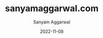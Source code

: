 ---
date: '2022-11-08'
title: sanyamaggarwal.com
tags: [hugo, javascript, css, html, markdown]
author: Sanyam Aggarwal
link: https://github.com/i-sanyam/sanyamaggarwal.com
post_type: github
description: Personal Homepage created with Hugo hosted on Github Pages
tile: true

---